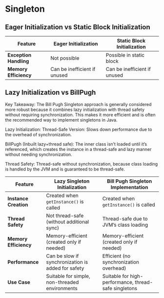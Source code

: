 # Singleton
## Eager Initialization vs Static Block Initialization
| Feature              | Eager Initialization                               | Static Block Initialization                        |
|----------------------|----------------------------------------------------|----------------------------------------------------|
| **Exception Handling** | Not possible                                    | Possible in static block                           |
| **Memory Efficiency** | Can be inefficient if unused                     | Can be inefficient if unused                       |

## Lazy Initialization vs BillPugh
Key Takeaway:
The Bill Pugh Singleton approach is generally considered more robust because it combines lazy initialization with thread safety without requiring synchronization. This makes it more efficient and is often the recommended way to implement singletons in Java.

Lazy Initialization:
Thread-Safe Version: Slows down performance due to the overhead of synchronization.

BillPugh (Inbuilt lazy+thread safe):
The inner class isn’t loaded until it’s referenced, which creates the instance in a thread-safe and lazy manner without needing synchronization.

Thread Safety: Thread-safe without synchronization, because class loading is handled by the JVM and is guaranteed to be thread-safe.

| Feature              | Lazy Singleton Initialization                    | Bill Pugh Singleton Implementation               |
|----------------------|--------------------------------------------------|--------------------------------------------------|
| **Instance Creation**| Created when `getInstance()` is called           | Created when `getInstance()` is called           |
| **Thread Safety**    | Not thread-safe (without additional sync)        | Thread-safe due to JVM’s class loading           |
| **Memory Efficiency**| Memory-efficient (created only if needed)        | Memory-efficient (created only if needed)        |
| **Performance**      | Can be slow if synchronization is added for safety| Efficient (no synchronization overhead)          |
| **Use Case**         | Suitable for simple, non-threaded environments   | Suitable for high-performance, thread-safe singletons |